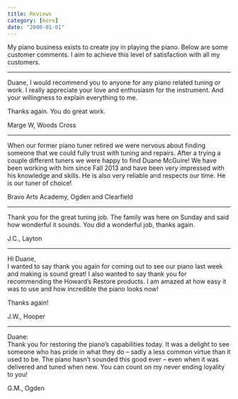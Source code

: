 ```yaml
---
title: Reviews
category: [more]
date: "2000-01-01"
---
```



My piano business exists to create joy in playing the piano. Below are some customer comments. I aim to achieve this level of satisfaction with all my customers.

* * *

Duane, I would recommend you to anyone for any piano related tuning or work. I really appreciate your love and enthusiasm for the instrument. And your willingness to explain everything to me.  

Thanks again. You do great work.  

Marge W, Woods Cross

* * *

When our former piano tuner retired we were nervous about finding someone that we could fully trust with tuning and repairs. After a trying a couple different tuners we were happy to find Duane McGuire! We have been working with him since Fall 2013 and have been very impressed with his knowledge and skills. He is also very reliable and respects our time. He is our tuner of choice!  

Bravo Arts Academy, Ogden and Clearfield

* * *

Thank you for the great tuning job. The family was here on Sunday and said how wonderful it sounds. You did a wonderful job, thanks again.  

J.C., Layton

* * *

Hi Duane,  
I wanted to say thank you again for coming out to see our piano last week and making is sound great! I also wanted to say thank you for recommending the Howard’s Restore products. I am amazed at how easy it was to use and how incredible the piano looks now!  

Thanks again!  

J.W., Hooper

* * *

Duane:  
Thank you for restoring the piano’s capabilities today. It was a delight to see someone who has pride in what they do – sadly a less common virtue than it used to be. The piano hasn’t sounded this good ever – even when it was delivered and tuned when new. You can count on my never ending loyality to you!  

G.M., Ogden
